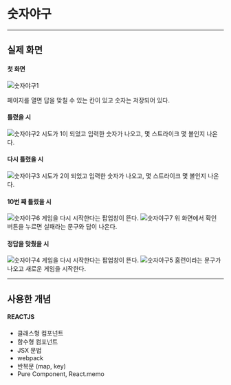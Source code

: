 # 숫자야구

---

## 실제 화면

#### 첫 화면

![숫자야구1](https://user-images.githubusercontent.com/74300832/110948845-32235f00-8385-11eb-8eac-def88a1bbaf6.PNG)

페이지를 열면 답을 맞칠 수 있는 칸이 있고 숫자는 저장되어 있다.

#### 틀렸을 시

![숫자야구2](https://user-images.githubusercontent.com/74300832/110948848-33548c00-8385-11eb-991b-32941a250338.PNG)
시도가 1이 되었고 입력한 숫자가 나오고, 몇 스트라이크 몇 볼인지 나온다.

#### 다시 틀렸을 시

![숫자야구3](https://user-images.githubusercontent.com/74300832/110948853-351e4f80-8385-11eb-9f35-128a4d68ccb4.PNG)
시도가 2이 되었고 입력한 숫자가 나오고, 몇 스트라이크 몇 볼인지 나온다.

#### 10번 째 틀렸을 시

![숫자야구6](https://user-images.githubusercontent.com/74300832/110948870-394a6d00-8385-11eb-99b4-9e82e75e3cf9.PNG)
게임을 다시 시작한다는 팝업창이 뜬다.
![숫자야구7](https://user-images.githubusercontent.com/74300832/110948875-3b143080-8385-11eb-9194-385c1fa0b763.PNG)
위 화면에서 확인 버튼을 누르면 실패라는 문구와 답이 나온다.

#### 정답을 맞췄을 시

![숫자야구4](https://user-images.githubusercontent.com/74300832/110948857-364f7c80-8385-11eb-90d0-bfe439a14f46.PNG)
게임을 다시 시작한다는 팝업창이 뜬다.
![숫자야구5](https://user-images.githubusercontent.com/74300832/110948868-38194000-8385-11eb-88c0-9820a0a96ae8.PNG)
홈런이라는 문구가 나오고 새로운 게임을 시작한다.

---

## 사용한 개념

#### REACTJS

- 클래스형 컴포넌트
- 함수형 컴포넌트
- JSX 문법
- webpack
- 반복문 (map, key)
- Pure Component, React.memo
